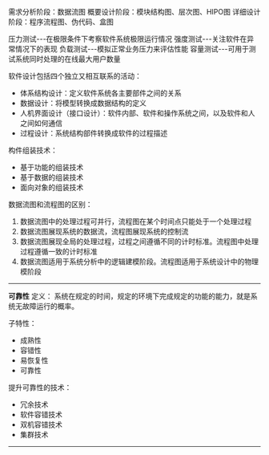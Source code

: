 需求分析阶段：数据流图
概要设计阶段：模块结构图、层次图、HIPO图
详细设计阶段：程序流程图、伪代码、盒图

压力测试---在极限条件下考察软件系统极限运行情况
强度测试---关注软件在异常情况下的表现
负载测试---模拟正常业务压力来评估性能
容量测试---可用于测试系统同时处理的在线最大用户数量

软件设计包括四个独立又相互联系的活动：
+ 体系结构设计：定义软件系统各主要部件之间的关系
+ 数据设计：将模型转换成数据结构的定义
+ 人机界面设计（接口设计）：软件内部、软件和操作系统之间，以及软件和人之间如何通信
+ 过程设计：系统结构部件转换成软件的过程描述

构件组装技术：
+ 基于功能的组装技术
+ 基于数据的组装技术
+ 面向对象的组装技术

数据流图和流程图的区别：
1. 数据流图中的处理过程可并行，流程图在某个时间点只能处于一个处理过程
2. 数据流图展现系统的数据流，流程图展现系统的控制流
3. 数据流图展现全局的处理过程，过程之间遵循不同的计时标准。流程图中处理过程遵循一致的计时标准
4. 数据流图适用于系统分析中的逻辑建模阶段。流程图适用于系统设计中的物理模阶段


---
**可靠性**
定义：
系统在规定的时间，规定的环境下完成规定的功能的能力，就是系统无故障运行的概率。

子特性：
+ 成熟性
+ 容错性
+ 易恢复性
+ 可靠性

提升可靠性的技术：
+ 冗余技术
+ 软件容错技术
+ 双机容错技术
+ 集群技术
---


